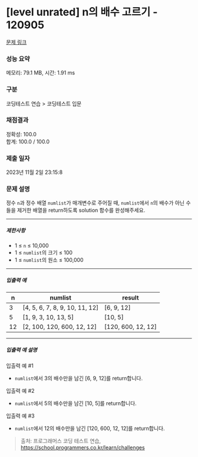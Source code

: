 # [level unrated] n의 배수 고르기 - 120905 

[문제 링크](https://school.programmers.co.kr/learn/courses/30/lessons/120905) 

### 성능 요약

메모리: 79.1 MB, 시간: 1.91 ms

### 구분

코딩테스트 연습 > 코딩테스트 입문

### 채점결과

정확성: 100.0<br/>합계: 100.0 / 100.0

### 제출 일자

2023년 11월 2일 23:15:8

### 문제 설명

<p style="user-select: auto;">정수 <code style="user-select: auto;">n</code>과 정수 배열 <code style="user-select: auto;">numlist</code>가 매개변수로 주어질 때, <code style="user-select: auto;">numlist</code>에서 <code style="user-select: auto;">n</code>의 배수가 아닌 수들을 제거한 배열을 return하도록 solution 함수를 완성해주세요.</p>

<hr style="user-select: auto;">

<h5 style="user-select: auto;">제한사항</h5>

<ul style="user-select: auto;">
<li style="user-select: auto;">1 ≤ <code style="user-select: auto;">n</code> ≤ 10,000</li>
<li style="user-select: auto;">1 ≤ <code style="user-select: auto;">numlist</code>의 크기 ≤ 100</li>
<li style="user-select: auto;">1 ≤ <code style="user-select: auto;">numlist</code>의 원소 ≤ 100,000</li>
</ul>

<hr style="user-select: auto;">

<h5 style="user-select: auto;">입출력 예</h5>
<table class="table" style="user-select: auto;">
        <thead style="user-select: auto;"><tr style="user-select: auto;">
<th style="user-select: auto;">n</th>
<th style="user-select: auto;">numlist</th>
<th style="user-select: auto;">result</th>
</tr>
</thead>
        <tbody style="user-select: auto;"><tr style="user-select: auto;">
<td style="user-select: auto;">3</td>
<td style="user-select: auto;">[4, 5, 6, 7, 8, 9, 10, 11, 12]</td>
<td style="user-select: auto;">[6, 9, 12]</td>
</tr>
<tr style="user-select: auto;">
<td style="user-select: auto;">5</td>
<td style="user-select: auto;">[1, 9, 3, 10, 13, 5]</td>
<td style="user-select: auto;">[10, 5]</td>
</tr>
<tr style="user-select: auto;">
<td style="user-select: auto;">12</td>
<td style="user-select: auto;">[2, 100, 120, 600, 12, 12]</td>
<td style="user-select: auto;">[120, 600, 12, 12]</td>
</tr>
</tbody>
      </table>
<hr style="user-select: auto;">

<h5 style="user-select: auto;">입출력 예 설명</h5>

<p style="user-select: auto;">입출력 예 #1</p>

<ul style="user-select: auto;">
<li style="user-select: auto;"><code style="user-select: auto;">numlist</code>에서 3의 배수만을 남긴 [6, 9, 12]를 return합니다.</li>
</ul>

<p style="user-select: auto;">입출력 예 #2</p>

<ul style="user-select: auto;">
<li style="user-select: auto;"><code style="user-select: auto;">numlist</code>에서 5의 배수만을 남긴 [10, 5]를 return합니다.</li>
</ul>

<p style="user-select: auto;">입출력 예 #3</p>

<ul style="user-select: auto;">
<li style="user-select: auto;"><code style="user-select: auto;">numlist</code>에서 12의 배수만을 남긴 [120, 600, 12, 12]를 return합니다.</li>
</ul>


> 출처: 프로그래머스 코딩 테스트 연습, https://school.programmers.co.kr/learn/challenges